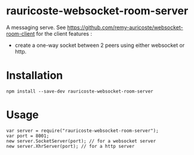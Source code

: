 rauricoste-websocket-room-server
===============
A messaging serve. See https://github.com/remy-auricoste/websocket-room-client for the client
features :
* create a one-way socket between 2 peers using either websocket or http.

Installation
===============
```npm install --save-dev rauricoste-websocket-room-server```

Usage
===============
```
var server = require("rauricoste-websocket-room-server");
var port = 8001;
new server.SocketServer(port); // for a websocket server
new server.XhrServer(port); // for a http server
```
